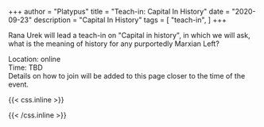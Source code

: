 +++
author = "Platypus"
title = "Teach-in: Capital In History"
date = "2020-09-23"
description = "Capital In History"
tags = [
    "teach-in",
]
+++

Rana Urek will lead a teach-in on "Capital in history", in which we will ask, what is the meaning of history for any purportedly Marxian Left?

Location: online  
Time: TBD  
Details on how to join will be added to this page closer to the time of the event.

<!--
1. [Zoom link TBD](https://)
2. [FB link TBD](https://)
-->

<!--more-->

{{< css.inline >}}
<style>
.canon { background: white; width: 100%; height: auto;}
</style>
{{< /css.inline >}}
